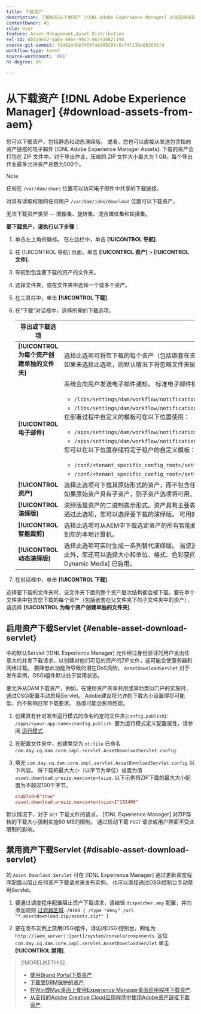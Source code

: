 ```yaml
---
title: 下载资产
description: 了解如何从下载资产 [!DNL Adobe Experience Manager] 以及启用或禁用下载功能。
contentOwner: AG
role: User
feature: Asset Management,Asset Distribution
exl-id: 6bda9e52-5a6e-446e-99c7-96793482c190
source-git-commit: f9d82edbb7469fab96629fc6cf4f138a082691fd
workflow-type: tm+mt
source-wordcount: '861'
ht-degree: 8%

---
```


# 从下载资产 [!DNL Adobe Experience Manager] {#download-assets-from-aem}

您可以下载资产，包括静态和动态演绎版。 或者，您也可以直接从发送包含指向资产链接的电子邮件 [!DNL Adobe Experience Manager Assets]. 下载的资产会打包在 ZIP 文件中。对于导出作业，压缩的 ZIP 文件大小最大为 1 GB。每个导出作业最多允许资产总数为500个。

>[!NOTE]
>
>任何在 `/var/dam/share` 位置可以访问电子邮件中共享的下载链接。
>
>对具有读取权限的任何用户 `/var/dam/jobs/download` 位置可以下载资产。
>
>无法下载资产类型 — 图像集、旋转集、混合媒体集和轮播集。

<!--
OLD content of the above NOTE, changed wrt CQDOC-18661.
>The email recipients must be members of the `dam-users` group to access the ZIP download link in the email message.
>
-->

**要下载资产，请执行以下步骤：**

1. 单击左上角的徽标。 在左边栏中，单击 **[!UICONTROL 导航]**.
1. 在 [!UICONTROL 导航] 页面，单击 **[!UICONTROL 资产]** > **[!UICONTROL 文件]**.
1. 导航到包含要下载的资产的文件夹。
1. 选择文件夹，或在文件夹中选择一个或多个资产。
1. 在工具栏中，单击 **[!UICONTROL 下载]**.
1. 在“下载”对话框中，选择所需的下载选项。

   | 导出或下载选项 | 描述 |
   |---|---|
   | **[!UICONTROL 为每个资产创建单独的文件夹]** | 选择此选项可将您下载的每个资产（包括嵌套在资产父文件夹下的子文件夹中的资产）包含到本地计算机上的一个文件夹中。 如果未选择此选项，则默认情况下将忽略文件夹层次结构，所有资产都会下载到本地计算机的一个文件夹中。 |
   | **[!UICONTROL 电子邮件]** | 系统会向用户发送电子邮件通知。 标准电子邮件模板可在以下位置使用：<ul><li>`/libs/settings/dam/workflow/notification/email/downloadasset`。</li><li>`/libs/settings/dam/workflow/notification/email/transientworkflowcompleted`。</li></ul> 在部署过程中自定义的模板可在以下位置使用： <ul><li>`/apps/settings/dam/workflow/notification/email/downloadasset`。</li><li>`/apps/settings/dam/workflow/notification/email/transientworkflowcompleted`。</li></ul>您可以在以下位置存储特定于租户的自定义模板：<ul><li>`/conf/<tenant_specific_config_root>/settings/dam/workflow/notification/email/downloadasset`。</li><li>`/conf/<tenant_specific_config_root>/settings/dam/workflow/notification/email/transientworkflowcompleted`。</li></ul> |
   | **[!UICONTROL 资产]** | 选择此选项可下载其原始形式的资产，而不包含任何演绎版。<br>如果原始资产具有子资产，则子资产选项将可用。 |
   | **[!UICONTROL 演绎版]** | 演绎版是资产的二进制表示形式。资产具有主要表示形式 — 上传文件的表示形式。 它们可以有任意数量的表示形式。 <br> 通过此选项，您可以选择要下载的演绎版。 可用的演绎版取决于您选择的资产。 如果资产具有任何演绎版，则选项将可用。 |
   | **[!UICONTROL 智能裁剪]** | 选择此选项可从AEM中下载选定资产的所有智能裁剪演绎版。 系统会创建一个包含智能裁剪呈现版本的zip文件，并将其下载到您的本地计算机。 |
   | **[!UICONTROL 动态演绎版]** | 选择此选项可实时生成一系列替代演绎版。 当您选择此选项时，您还可以通过从 [图像预设](image-presets.md) 列表。 <br>此外，您还可以选择大小和单位、格式、色彩空间、分辨率以及任何可选的图像修饰符（如反转图像）。 仅当您具有 [!DNL Dynamic Media] 已启用。 |

1. 在对话框中，单击 **[!UICONTROL 下载]**.

选择要下载的文件夹时，该文件夹下面的整个资产层次结构都会被下载。要在单个文件夹中包含您下载的每个资产（包括嵌套在父文件夹下的子文件夹中的资产），请选择 **[!UICONTROL 为每个资产创建单独的文件夹]**.

## 启用资产下载Servlet {#enable-asset-download-servlet}

中的默认Servlet [!DNL Experience Manager] 允许经过身份验证的用户发出任意大的并发下载请求，以创建对他们可见的资产的ZIP文件，这可能会使服务器和网络过载。 要降低此功能所导致的潜在DoS风险， `AssetDownloadServlet` 对于发布实例，OSGi组件默认处于禁用状态。

要允许从DAM下载资产，例如，在使用资产共享共用或其他类似门户的实施时，通过OSGi配置手动启用Servlet。 Adobe建议将允许的下载大小设置得尽可能低，而不影响日常下载要求。 高值可能会影响性能。

1. 创建具有针对发布运行模式的命名约定的文件夹(`config.publish`): `/apps/<your-app-name>/config.publish`. 要为运行模式定义配置属性，请参阅 [运行模式](/help/sites-deploying/configure-runmodes.md#defining-configuration-properties-for-a-run-mode).
1. 在配置文件夹中，创建类型为 `nt:file` 已命名 `com.day.cq.dam.core.impl.servlet.AssetDownloadServlet.config`.
1. 填充 `com.day.cq.dam.core.impl.servlet.AssetDownloadServlet.config` 以下内容。 将下载的最大大小（以字节为单位）设置为值 `asset.download.prezip.maxcontentsize`. 以下示例将ZIP下载的最大大小配置为不超过100千字节。

   ```conf
   enabled=B"true"
   asset.download.prezip.maxcontentsize=I"102400"
   ```

默认情况下，对于 `GET` 下载文件的请求， [!DNL Experience Manager] 对ZIP存档的下载大小强制实施50 MB的限制。 通过启动下载 `POST` 请求或用户界面不受此限制的影响。

## 禁用资产下载Servlet {#disable-asset-download-servlet}

的 `Asset Download Servlet` 可在 [!DNL Experience Manager] 通过更新调度程序配置以阻止任何资产下载请求来发布实例。 也可以直接通过OSGi控制台手动禁用Servlet。

1. 要通过调度程序配置阻止资产下载请求，请编辑 `dispatcher.any` 配置，并向添加规则 [过滤器区域](https://experienceleague.adobe.com/docs/experience-manager-dispatcher/using/configuring/dispatcher-configuration.html#defining-a-filter). `/0100 { /type "deny" /url "*.assetdownload.zip/assets.zip*" }`

1. 要在发布实例上禁用OSGi组件，请访问OSGi控制台，网址为 `http://[aem_server]:[port]/system/console/components`. 定位 `com.day.cq.dam.core.impl.servlet.AssetDownloadServlet` 单击 **[!UICONTROL 禁用]**.

>[!MORELIKETHIS]
>
>* [使用Brand Portal下载资产](https://experienceleague.adobe.com/docs/experience-manager-brand-portal/using/download/brand-portal-download-assets.html)
>* [下载受DRM保护的资产](drm.md).
>* [在Win或Mac桌面上使用Experience Manager桌面应用程序下载资产](https://experienceleague.adobe.com/docs/experience-manager-desktop-app/using/using.html#download-assets).
>* [从支持的Adobe Creative Cloud应用程序中使用Adobe资产链接下载资产](https://helpx.adobe.com/cn/enterprise/using/manage-assets-using-adobe-asset-link.html).

